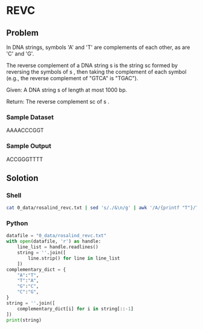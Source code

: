 # REVC

## Problem

In DNA strings, symbols 'A' and 'T' are complements of each other, as are 'C' and 'G'.

The reverse complement of a DNA string s
 is the string sc
 formed by reversing the symbols of s
, then taking the complement of each symbol (e.g., the reverse complement of "GTCA" is "TGAC").

Given: A DNA string s
 of length at most 1000 bp.

Return: The reverse complement sc
 of s
.

### Sample Dataset

AAAACCCGGT

### Sample Output

ACCGGGTTTT

## Solotion

### Shell

``` bash
cat 0_data/rosalind_revc.txt | sed 's/./&\n/g' | awk '/A/{printf "T"}/T/{printf "A"}/G/{printf "C"}/C/{printf "G"}END{print}' | rev
```

### Python

``` python
datafile = "0_data/rosalind_revc.txt"
with open(datafile, 'r') as handle:
	line_list = handle.readlines()
	string = ''.join([
		line.strip() for line in line_list
	])
complementary_dict = {
	"A":"T",
	"T":"A",
	"G":"C",
	"C":"G",
}
string = ''.join([
	complementary_dict[i] for i in string[::-1]
])
print(string)
```
